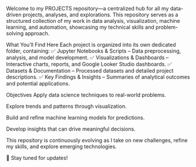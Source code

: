 Welcome to my PROJECTS repository—a centralized hub for all my data-driven projects, analyses, and explorations. This repository serves as a structured collection of my work in data analysis, visualization, machine learning, and automation, showcasing my technical skills and problem-solving approach.

What You’ll Find Here
Each project is organized into its own dedicated folder, containing:
✅ Jupyter Notebooks & Scripts – Data preprocessing, analysis, and model development.
✅ Visualizations & Dashboards – Interactive charts, reports, and Google Looker Studio dashboards.
✅ Datasets & Documentation – Processed datasets and detailed project descriptions.
✅ Key Findings & Insights – Summaries of analytical outcomes and potential applications.

Objectives
Apply data science techniques to real-world problems.

Explore trends and patterns through visualization.

Build and refine machine learning models for predictions.

Develop insights that can drive meaningful decisions.

This repository is continuously evolving as I take on new challenges, refine my skills, and explore emerging technologies.

🚀 Stay tuned for updates!
